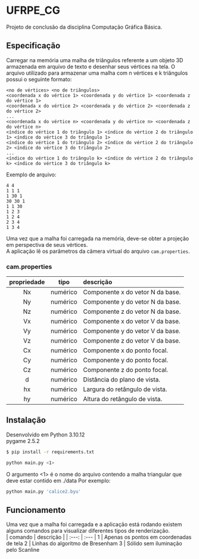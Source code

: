 # UFRPE_CG
Projeto de conclusão da disciplina Computação Gráfica Básica.  
## Especificação
Carregar na memória uma malha de triângulos referente a um objeto 3D armazenada em
arquivo de texto e desenhar seus vértices na tela. O arquivo utilizado para armazenar uma
malha com n vértices e k triângulos possui o seguinte formato:
```
<no de vértices> <no de triângulos>
<coordenada x do vértice 1> <coordenada y do vértice 1> <coordenada z do vértice 1>
<coordenada x do vértice 2> <coordenada y do vértice 2> <coordenada z do vértice 2>
...
<coordenada x do vértice n> <coordenada y do vértice n> <coordenada z do vértice n>
<índice do vértice 1 do triângulo 1> <índice do vértice 2 do triângulo 1> <índice do vértice 3 do triângulo 1>
<índice do vértice 1 do triângulo 2> <índice do vértice 2 do triângulo 2> <índice do vértice 3 do triângulo 2>
...
<índice do vértice 1 do triângulo k> <índice do vértice 2 do triângulo k> <índice do vértice 3 do triângulo k>
```
Exemplo de arquivo:
```
4 4
1 1 1
1 30 1
30 30 1
1 1 30
1 2 3
1 2 4
2 3 4
1 3 4
```

Uma vez que a malha foi carregada na memória, deve-se obter a projeção em perspectiva de seus vértices.  
A aplicação lê os parâmetros da câmera virtual do arquivo `cam.properties`.
### cam.properties
| propriedade | tipo | descrição |
| :---: | :---: | :--- |
| Nx | numérico | Componente x do vetor N da base.
| Ny | numérico | Componente y do vetor N da base.
| Nz | numérico | Componente z do vetor N da base.
| Vx | numérico | Componente x do vetor V da base.
| Vy | numérico | Componente y do vetor V da base.
| Vz | numérico | Componente z do vetor V da base.
| Cx | numérico | Componente x do ponto focal.
| Cy | numérico | Componente y do ponto focal.
| Cz | numérico | Componente z do ponto focal.
| d  | numérico | Distância do plano de vista.
| hx | numérico | Largura do retângulo de vista.
| hy | numérico | Altura do retângulo de vista.

## Instalação
Desenvolvido em Python 3.10.12  
pygame 2.5.2
```bash
$ pip install -r requirements.txt
```
```bash
python main.py <1>
```
O argumento <1> é o nome do arquivo contendo a malha triangular que deve estar contido em ./data
Por exemplo:
```bash
python main.py 'calice2.byu'
```

## Funcionamento
Uma vez que a malha foi carregada e a aplicação está rodando existem alguns comandos para visualizar diferentes tipos de renderização.  
| comando | descrição |
| :---: | :--- |
1 | Apenas os pontos em coordenadas de tela
2 | Linhas do algoritmo de Bresenham
3 | Sólido sem iluminação pelo Scanline
